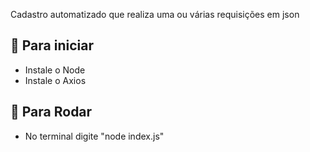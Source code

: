 Cadastro automatizado que realiza uma ou várias requisições em json

## 🚀 Para iniciar
  - Instale o Node
  - Instale o Axios

## 🚀 Para Rodar
  - No terminal digite "node index.js"
